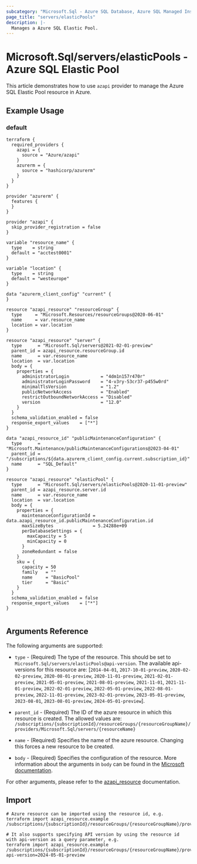 ```yaml
---
subcategory: "Microsoft.Sql - Azure SQL Database, Azure SQL Managed Instance, Azure Synapse Analytics"
page_title: "servers/elasticPools"
description: |-
  Manages a Azure SQL Elastic Pool.
---
```


# Microsoft.Sql/servers/elasticPools - Azure SQL Elastic Pool

This article demonstrates how to use `azapi` provider to manage the Azure SQL Elastic Pool resource in Azure.

## Example Usage

### default

```hcl
terraform {
  required_providers {
    azapi = {
      source = "Azure/azapi"
    }
    azurerm = {
      source = "hashicorp/azurerm"
    }
  }
}

provider "azurerm" {
  features {
  }
}

provider "azapi" {
  skip_provider_registration = false
}

variable "resource_name" {
  type    = string
  default = "acctest0001"
}

variable "location" {
  type    = string
  default = "westeurope"
}

data "azurerm_client_config" "current" {
}

resource "azapi_resource" "resourceGroup" {
  type     = "Microsoft.Resources/resourceGroups@2020-06-01"
  name     = var.resource_name
  location = var.location
}

resource "azapi_resource" "server" {
  type      = "Microsoft.Sql/servers@2021-02-01-preview"
  parent_id = azapi_resource.resourceGroup.id
  name      = var.resource_name
  location  = var.location
  body = {
    properties = {
      administratorLogin            = "4dm1n157r470r"
      administratorLoginPassword    = "4-v3ry-53cr37-p455w0rd"
      minimalTlsVersion             = "1.2"
      publicNetworkAccess           = "Enabled"
      restrictOutboundNetworkAccess = "Disabled"
      version                       = "12.0"
    }
  }
  schema_validation_enabled = false
  response_export_values    = ["*"]
}

data "azapi_resource_id" "publicMaintenanceConfiguration" {
  type      = "Microsoft.Maintenance/publicMaintenanceConfigurations@2023-04-01"
  parent_id = "/subscriptions/${data.azurerm_client_config.current.subscription_id}"
  name      = "SQL_Default"
}

resource "azapi_resource" "elasticPool" {
  type      = "Microsoft.Sql/servers/elasticPools@2020-11-01-preview"
  parent_id = azapi_resource.server.id
  name      = var.resource_name
  location  = var.location
  body = {
    properties = {
      maintenanceConfigurationId = data.azapi_resource_id.publicMaintenanceConfiguration.id
      maxSizeBytes               = 5.24288e+09
      perDatabaseSettings = {
        maxCapacity = 5
        minCapacity = 0
      }
      zoneRedundant = false
    }
    sku = {
      capacity = 50
      family   = ""
      name     = "BasicPool"
      tier     = "Basic"
    }
  }
  schema_validation_enabled = false
  response_export_values    = ["*"]
}


```



## Arguments Reference

The following arguments are supported:

* `type` - (Required) The type of the resource. This should be set to `Microsoft.Sql/servers/elasticPools@api-version`. The available api-versions for this resource are: [`2014-04-01`, `2017-10-01-preview`, `2020-02-02-preview`, `2020-08-01-preview`, `2020-11-01-preview`, `2021-02-01-preview`, `2021-05-01-preview`, `2021-08-01-preview`, `2021-11-01`, `2021-11-01-preview`, `2022-02-01-preview`, `2022-05-01-preview`, `2022-08-01-preview`, `2022-11-01-preview`, `2023-02-01-preview`, `2023-05-01-preview`, `2023-08-01`, `2023-08-01-preview`, `2024-05-01-preview`].

* `parent_id` - (Required) The ID of the azure resource in which this resource is created. The allowed values are:  
  `/subscriptions/{subscriptionId}/resourceGroups/{resourceGroupName}/providers/Microsoft.Sql/servers/{resourceName}`

* `name` - (Required) Specifies the name of the azure resource. Changing this forces a new resource to be created.

* `body` - (Required) Specifies the configuration of the resource. More information about the arguments in `body` can be found in the [Microsoft documentation](https://learn.microsoft.com/en-us/azure/templates/Microsoft.Sql/servers/elasticPools?pivots=deployment-language-terraform).

For other arguments, please refer to the [azapi_resource](https://registry.terraform.io/providers/Azure/azapi/latest/docs/resources/resource) documentation.

## Import

 ```shell
 # Azure resource can be imported using the resource id, e.g.
 terraform import azapi_resource.example /subscriptions/{subscriptionId}/resourceGroups/{resourceGroupName}/providers/Microsoft.Sql/servers/{resourceName}/elasticPools/{resourceName}
 
 # It also supports specifying API version by using the resource id with api-version as a query parameter, e.g.
 terraform import azapi_resource.example /subscriptions/{subscriptionId}/resourceGroups/{resourceGroupName}/providers/Microsoft.Sql/servers/{resourceName}/elasticPools/{resourceName}?api-version=2024-05-01-preview
 ```
